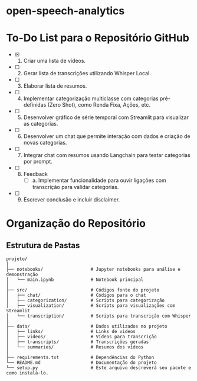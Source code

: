 # open-speech-analytics

# To-Do List para o Repositório GitHub

- [x] 1. Criar uma lista de vídeos.
- [ ] 2. Gerar lista de transcrições utilizando Whisper Local.
- [ ] 3. Elaborar lista de resumos.
- [ ] 4. Implementar categorização multiclasse com categorias pré-definidas (Zero Shot), como Renda Fixa, Ações, etc.
- [ ] 5. Desenvolver gráfico de série temporal com Streamlit para visualizar as categorias.
- [ ] 6. Desenvolver um chat que permite interação com dados e criação de novas categorias.
- [ ] 7. Integrar chat com resumos usando Langchain para testar categorias por prompt.
- [ ] 8. Feedback
     - [ ] a. Implementar funcionalidade para ouvir ligações com transcrição para validar categorias.
- [ ] 9. Escrever conclusão e incluir disclaimer.

# Organização do Repositório
## Estrutura de Pastas

```plaintext
projeto/
│
├── notebooks/                  # Jupyter notebooks para análise e demonstração
│   └── main.ipynb              # Notebook principal
│
├── src/                        # Códigos fonte do projeto
│   ├── chat/                   # Códigos para o chat
│   ├── categorization/         # Scripts para categorização
│   ├── visualization/          # Scripts para visualizações com Streamlit
│   └── transcription/          # Scripts para transcrição com Whisper
│
├── data/                       # Dados utilizados no projeto
│   ├── links/                  # Links de videos
│   ├── videos/                 # Vídeos para transcrição
│   ├── transcripts/            # Transcrições geradas
│   └── summaries/              # Resumos dos vídeos
│
├── requirements.txt            # Dependências do Python
└── README.md                   # Documentação do projeto
└── setup.py                    # Este arquivo descreverá seu pacote e como instalá-lo.


